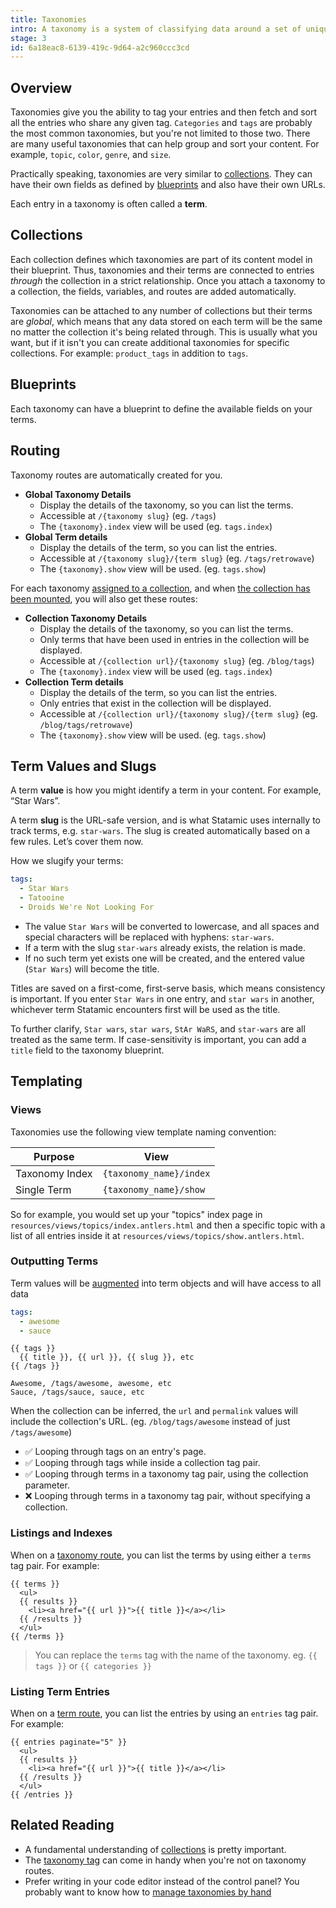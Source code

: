 ```yaml
---
title: Taxonomies
intro: A taxonomy is a system of classifying data around a set of unique characteristics. Scientists have been using this system for years, grouping all living creatures into Kingdoms, Class, Species and so on. Taxonomies are the primary means for grouping content together by topic or a shared attribute.
stage: 3
id: 6a18eac8-6139-419c-9d64-a2c960ccc3cd
---
```

## Overview

Taxonomies give you the ability to tag your entries and then fetch and sort all the entries who share any given tag. `Categories` and `tags` are probably the most common taxonomies, but you're not limited to those two. There are many useful taxonomies that can help group and sort your content. For example, `topic`, `color`, `genre`, and `size`.

Practically speaking, taxonomies are very similar to [collections](/collections). They can have their own fields as defined by [blueprints](/blueprints) and also have their own URLs.

Each entry in a taxonomy is often called a **term**.

## Collections

Each collection defines which taxonomies are part of its content model in their blueprint. Thus, taxonomies and their terms are connected to entries _through_ the collection in a strict relationship. Once you attach a taxonomy to a collection, the fields, variables, and routes are added automatically.

Taxonomies can be attached to any number of collections but their terms are _global_, which means that any data stored on each term will be the same no matter the collection it's being related through. This is usually what you want, but if it isn't you can create additional taxonomies for specific collections. For example: `product_tags` in addition to `tags`.

## Blueprints

Each taxonomy can have a blueprint to define the available fields on your terms.

## Routing

Taxonomy routes are automatically created for you.

- **Global Taxonomy Details**
  - Display the details of the taxonomy, so you can list the terms.
  - Accessible at `/{taxonomy slug}` (eg. `/tags`)
  - The `{taxonomy}.index` view will be used (eg. `tags.index`)
- **Global Term details**
  - Display the details of the term, so you can list the entries.
  - Accessible at `/{taxonomy slug}/{term slug}` (eg. `/tags/retrowave`)
  - The `{taxonomy}.show` view will be used. (eg. `tags.show`)

For each taxonomy [assigned to a collection](#assigning-to-collections), and when [the collection has been mounted](/guide/collections.html#mounting), you will also get these routes:

- **Collection Taxonomy Details**
  - Display the details of the taxonomy, so you can list the terms.
  - Only terms that have been used in entries in the collection will be displayed.
  - Accessible at `/{collection url}/{taxonomy slug}` (eg. `/blog/tags`)
  - The `{taxonomy}.index` view will be used (eg. `tags.index`)
- **Collection Term details**
  - Display the details of the term, so you can list the entries.
  - Only entries that exist in the collection will be displayed.
  - Accessible at `/{collection url}/{taxonomy slug}/{term slug}` (eg. `/blog/tags/retrowave`)
  - The `{taxonomy}.show` view will be used. (eg. `tags.show`)

## Term Values and Slugs

A term **value** is how you might identify a term in your content. For example, “Star Wars”.

A term **slug** is the URL-safe version, and is what Statamic uses internally to track terms, e.g. `star-wars`. The slug is created automatically based on a few rules. Let’s cover them now.

How we slugify your terms:

``` yaml
tags:
  - Star Wars
  - Tatooine
  - Droids We're Not Looking For
```

- The value `Star Wars` will be converted to lowercase, and all spaces and special characters will be replaced with hyphens: `star-wars`.
- If a term with the slug `star-wars` already exists, the relation is made.
- If no such term yet exists one will be created, and the entered value (`Star Wars`) will become the title.

Titles are saved on a first-come, first-serve basis, which means consistency is important. If you enter `Star Wars` in one entry, and `star wars` in another, whichever term Statamic encounters first will be used as the title.

To further clarify, `Star wars`, `star wars`, `StAr WaRS`, and `star-wars` are all treated as the same term. If case-sensitivity is important, you can add a `title` field to the taxonomy blueprint.

## Templating

### Views

Taxonomies use the following view template naming convention:

| Purpose | View |
|---|---|
| Taxonomy Index  | `{taxonomy_name}/index` |
| Single Term | `{taxonomy_name}/show` |

So for example, you would set up your "topics" index page in `resources/views/topics/index.antlers.html` and then a specific topic with a list of all entries inside it at `resources/views/topics/show.antlers.html`.

### Outputting Terms

Term values will be [augmented](/augmentation) into term objects and will have access to all data

``` yaml
tags:
  - awesome
  - sauce
```

```
{{ tags }}
  {{ title }}, {{ url }}, {{ slug }}, etc
{{ /tags }}
```

```
Awesome, /tags/awesome, awesome, etc
Sauce, /tags/sauce, sauce, etc
```

When the collection can be inferred, the `url` and `permalink` values will include the collection's URL. (eg. `/blog/tags/awesome` instead of just `/tags/awesome`)
- ✅ Looping through tags on an entry's page.
- ✅ Looping through tags while inside a collection tag pair.
- ✅ Looping through terms in a taxonomy tag pair, using the collection parameter.
- ❌ Looping through terms in a taxonomy tag pair, without specifying a collection.

### Listings and Indexes

When on a [taxonomy route](#routing), you can list the terms by using either a `terms` tag pair. For example:

```
{{ terms }}
  <ul>
  {{ results }}
    <li><a href="{{ url }}">{{ title }}</a></li>
  {{ /results }}
  </ul>
{{ /terms }}
```

>  You can replace the `terms` tag with the name of the taxonomy. eg. `{{ tags }}` or `{{ categories }}`

### Listing Term Entries

When on a [term route](#routing), you can list the entries by using an `entries` tag pair. For example:

```
{{ entries paginate="5" }}
  <ul>
  {{ results }}
    <li><a href="{{ url }}">{{ title }}</a></li>
  {{ /results }}
  </ul>
{{ /entries }}
```

## Related Reading

- A fundamental understanding of [collections](/collections) is pretty important.
- The [taxonomy tag](/tags/taxonomy) can come in handy when you're not on taxonomy routes.
- Prefer writing in your code editor instead of the control panel? You probably want to know how to [manage taxonomies by hand](/knowledge-base/taxonomies-by-hand)
